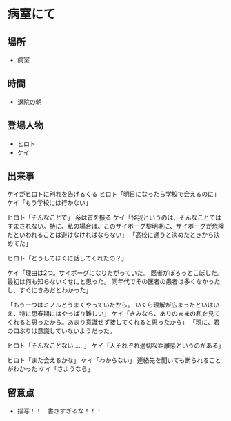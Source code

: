 # 病室にて

## 場所

- 病室

## 時間

- 退院の朝

## 登場人物

- ヒロト
- ケイ

## 出来事

ケイがヒロトに別れを告げるくる
ヒロト「明日になったら学校で会えるのに」
ケイ「もう学校には行かない」

ヒロト「そんなことで」
系は首を振る
ケイ「怪我というのは、そんなことではすまされない。特に、私の場合は。このサイボーグ黎明期に、サイボーグが危険だといわれることは避けなければならない」
「高校に通うと決めたときから決めてた」

ヒロト「どうしてぼくに話してくれたの？」

ケイ「理由は2つ。サイボーグになりたがっていた。
医者がぽろっとこぼした。最初は何も知らないくせにと思った。
同年代でその医者の患者は多くなかったし、すぐにきみだとわかった」

「もう一つはミノルとうまくやっていたから。
いくら理解が広まったといはいえ、特に思春期にはやっぱり難しい」
ケイ「きみなら、ありのままの私を見てくれると思ったから。あまり意識せず接してくれると思ったから」
「現に、君の口ぶりは意識していないようだった。

ヒロト「そんなことない……」
ケイ「人それぞれ適切な距離感というのがある」

ヒロト「また会えるかな」
ケイ「わからない」
連絡先を聞いても断られることがわかった
ケイ「さようなら」

## 留意点

- 描写！！　書きすぎるな！！！
